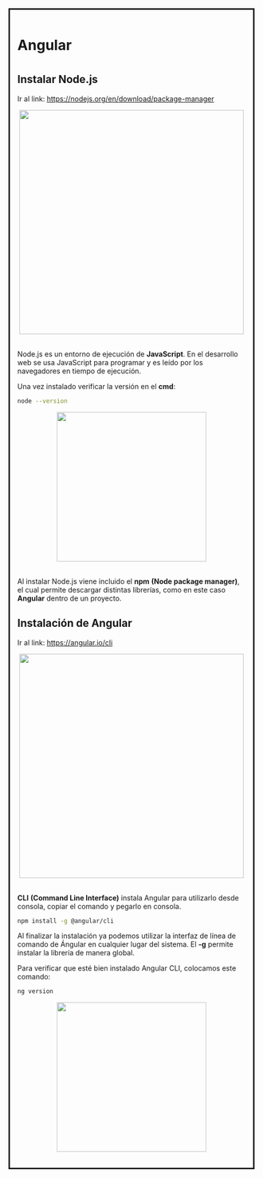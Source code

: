 
<div style=";border:solid; margin:5px; padding:3%">

<h1> Angular <h1>


<h2>Instalar Node.js</h2>

Ir al link: https://nodejs.org/en/download/package-manager 

<div style="text-align: center;">
  <img src="Images/nodejs.png" width="450" />
</div>

<br>

Node.js es un entorno de ejecución de **JavaScript**. En el desarrollo web se usa JavaScript para programar y es leído por los navegadores en tiempo de ejecución.

Una vez instalado verificar la versión en el **cmd**:

```bash
node --version
```

<div style="text-align: center;">
  <img src="Images/version.png" width="300" />
</div>

<br>

Al instalar Node.js viene incluido el **npm** __(Node package manager)__, el cual permite descargar distintas librerías, como en este caso **Angular** dentro de un proyecto.

<h2> Instalación de Angular </h2>

Ir al link: https://angular.io/cli 

<div style="text-align: center;">
  <img src="Images/Angular.png" width="450" />
</div>

<br>

**CLI** __(Command Line Interface)__ instala Angular para utilizarlo desde consola, copiar el comando y pegarlo en consola.

```bash
npm install -g @angular/cli
```

Al finalizar la instalación ya podemos utilizar la interfaz de línea de comando de Ángular en cualquier lugar del sistema. El **-g** permite instalar la librería de manera global.

Para verificar que esté bien instalado Angular CLI, colocamos este comando:

```bash
ng version 
```
<div style="text-align: center;">
  <img src="Images/versionAngular.png" width="300" />
</div>


<br>

</div>


